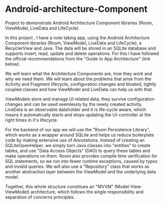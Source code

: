 # Android-architecture-Component
Project to demonstrate Android Architecture Component libraries (Room, ViewModel, LiveData and LifeCycle) 



In this project , I have a note taking app, using the Android Architecture Component libraries (Room, ViewModel, LiveData and LifeCycle), a RecyclerView and Java. The data will be stored in an SQLite database and supports insert, read, update and delete operations. For this I have followed the official recommendations from the "Guide to App Architecture" (link below).

We will learn what the Architecture Components are, how they work and why we need them. We will learn about the problems that arise from the Activity and Fragment lifecycle, configuration changes and bloated, tightly coupled classes and how ViewModel and LiveData can help us with that.

ViewModels store and manage UI related data, they survive configuration changes and can be used seemlessly by the newly created activity. LiveData is an observable dataholder and it is life-cycle aware, which means it automatically starts and stops updating the UI-controller at the right times in it's lifecycle.

For the backend of our app we will use the "Room Persistence Library", which works as a wrapper around SQLite and helps us reduce boilerplate code by making extensive use of Annotations. Instead of creating an SQLiteOpenHelper, we simply turn Java classes into "entities" to create tables, and use "Data Access Objects" (DAO) to query these tables and make operations on them. Room also provides compile time verification for SQL statements, so we run into fewer runtime exceptions, caused by typos and invalid queries. We will also use a "Repository" class that works as another abstraction layer between the ViewModel and the underlying data model.

Together, this whole structure constitues an "MVVM" (Model-View-ViewModel) architecture, which follows the single responsibility and separation of concerns principles.
